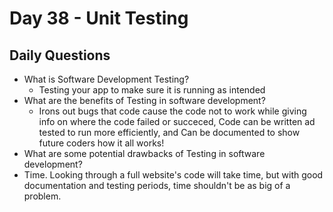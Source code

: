 # Day 38 -  Unit Testing

## Daily Questions

- What is Software Development Testing?
  - Testing your app to make sure it is running as intended
- What are the benefits of Testing in software development?
  - Irons out bugs that code cause the code not to work while giving info on where the code failed or succeced, Code can be written ad tested to run more efficiently, and Can be documented to show future coders how it all works!
- What are some potential drawbacks of Testing in software development?
 - Time. Looking through a full website's code will take time, but with good documentation and testing periods, time shouldn't be as big of a problem.